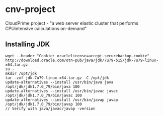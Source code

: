 # cnv-project
CloudPrime project - "a web server elastic cluster that performs CPUintensive calculations on-demand"

## Installing JDK
```
wget --header "Cookie: oraclelicense=accept-securebackup-cookie" http://download.oracle.com/otn-pub/java/jdk/7u79-b15/jdk-7u79-linux-x64.tar.gz
su - 
mkdir /opt/jdk
tar -zxf jdk-7u79-linux-x64.tar.gz -C /opt/jdk
update-alternatives --install /usr/bin/java java /opt/jdk/jdk1.7.0_79/bin/java 100
update-alternatives --install /usr/bin/javac javac /opt/jdk/jdk1.7.0_79/bin/javac 100
update-alternatives --install /usr/bin/javap javap /opt/jdk/jdk1.7.0_79/bin/javap 100
// Verify with java/javac/javap -version
```

